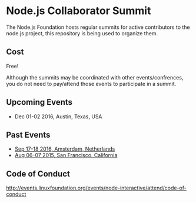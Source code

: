 # Node.js Collaborator Summit

The Node.js Foundation hosts regular summits for active contributors to the node.js project, this repository is being used to organize them.

## Cost
Free!

Although the summits may be coordinated with other events/confrences, you do not need to pay/attend those events to participate in a summit.

## Upcoming Events
- Dec 01-02 2016, Austin, Texas, USA

## Past Events
- [Sep 17-18 2016, Amsterdam, Netherlands](https://github.com/nodejs/summit/issues/16)
- [Aug 06-07 2015, San Francisco, California](https://github.com/nodejs/summit/issues/1)

## Code of Conduct
http://events.linuxfoundation.org/events/node-interactive/attend/code-of-conduct

